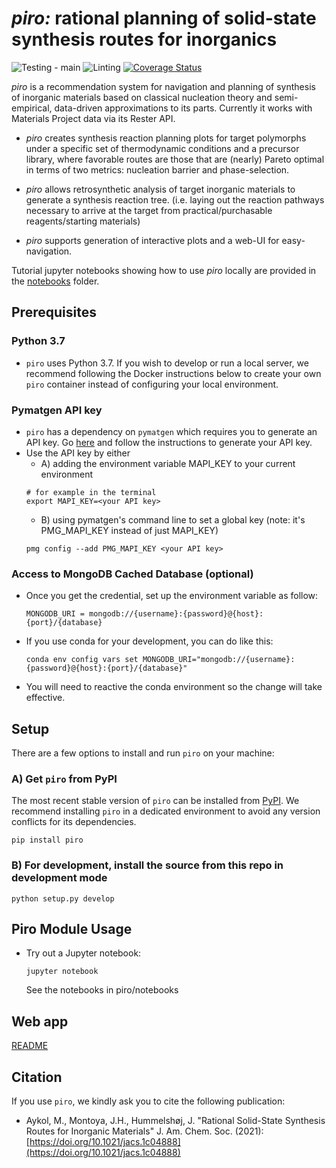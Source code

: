 # *piro:* rational planning of solid-state synthesis routes for inorganics
![Testing - main](https://github.com/TRI-AMDD/piro/workflows/Testing%20-%20main/badge.svg)
![Linting](https://github.com/TRI-AMDD/piro/workflows/Linting/badge.svg)
[![Coverage Status](https://coveralls.io/repos/github/TRI-AMDD/piro/badge.svg?branch=test)](https://coveralls.io/github/TRI-AMDD/piro?branch=test)

_piro_ is a recommendation system for navigation and planning of synthesis of
inorganic materials based on classical nucleation theory
and semi-empirical, data-driven approximations to its parts. Currently it
works with Materials Project data via its Rester API.

- _piro_ creates synthesis reaction planning plots for target polymorphs under a specific set of thermodynamic conditions and a precursor library, 
where favorable routes are those that are (nearly) Pareto optimal in terms of two metrics: nucleation barrier and phase-selection.

- _piro_ allows retrosynthetic analysis of target inorganic materials to generate a synthesis reaction tree.
(i.e. laying out the reaction pathways necessary to arrive at the target from practical/purchasable reagents/starting materials)

- _piro_ supports generation of interactive plots and a web-UI for easy-navigation.

Tutorial jupyter notebooks showing how to use _piro_ locally are provided in the [notebooks](piro/notebooks) folder.

## Prerequisites

### Python 3.7
 - `piro` uses Python 3.7.  If you wish to develop or run a local server, we recommend following the Docker instructions below to create your own `piro` container instead of configuring your local environment.

### Pymatgen API key
 - `piro` has a dependency on `pymatgen` which requires you to generate an API key.  Go [here](https://materialsproject.org/open) and follow the instructions to generate your API key.
 - Use the API key by either
    - A) adding the environment variable MAPI_KEY to your current environment
    ```
    # for example in the terminal
    export MAPI_KEY=<your API key>
    ```  
    - B) using pymatgen's command line to set a global key (note: it's PMG_MAPI_KEY instead of just MAPI_KEY)
    ```
    pmg config --add PMG_MAPI_KEY <your API key>
    ```

### Access to MongoDB Cached Database (optional)
 - Once you get the credential, set up the environment variable as follow:
      ```
      MONGODB_URI = mongodb://{username}:{password}@{host}:{port}/{database}
      ```
 - If you use conda for your development, you can do like this:
      ```
      conda env config vars set MONGODB_URI="mongodb://{username}:{password}@{host}:{port}/{database}"
      ```
 - You will need to reactive the conda environment so the change will take effective.

## Setup
There are a few options to install and run `piro` on your machine:

###  A) Get `piro` from PyPI
The most recent stable version of `piro` can be installed from [PyPI](https://pypi.org/project/piro/). We recommend installing `piro` in a dedicated environment to avoid any version conflicts for its dependencies.
```
pip install piro
```

###  B) For development, install the source from this repo in development mode
```
python setup.py develop
```


## Piro Module Usage
 - Try out a Jupyter notebook:
    ```
    jupyter notebook
    ```
   See the notebooks in piro/notebooks

## Web app

[README](web/README.md)

## Citation
If you use `piro`, we kindly ask you to cite the following publication:
* Aykol, M., Montoya, J.H., Hummelshøj, J. "Rational Solid-State Synthesis Routes for Inorganic Materials" J. Am. Chem. Soc. (2021): [https://doi.org/10.1021/jacs.1c04888](https://doi.org/10.1021/jacs.1c04888)
